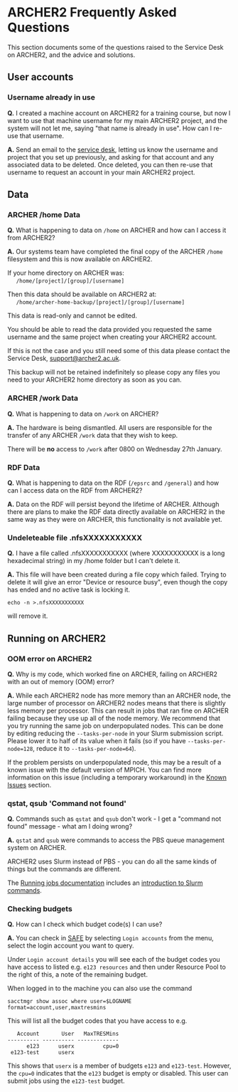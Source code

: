 # ARCHER2 Frequently Asked Questions

This section documents some of the questions raised to the Service Desk on ARCHER2, and the advice and solutions.

## User accounts

### Username already in use
**Q.** I created a machine account on ARCHER2 for a training course, but now I want to use that machine username for my main ARCHER2 project, and the system will not let me, saying "that name is already in use".  How can I re-use that username.

**A.**  Send an email to the [service desk](mailto:support@archer2.ac.uk), letting us know the username and project that you set up previously, and asking for that account and any associated data to be deleted.  Once deleted, you can then re-use that username to request an account in your main ARCHER2 project.

## Data

### ARCHER /home Data

**Q.** What is happening to data on `/home` on ARCHER and how can I access it from ARCHER2?

**A.** Our systems team have completed the final copy of the ARCHER `/home` filesystem and this is now available on ARCHER2.

If your home directory on ARCHER was: <br>&nbsp;&nbsp;&nbsp;&nbsp;
      `/home/[project]/[group]/[username]`

Then this data should be available on ARCHER2 at:<br>&nbsp;&nbsp;&nbsp;&nbsp;
      `/home/archer-home-backup/[project]/[group]/[username]`

This data is read-only and cannot be edited.

You should be able to read the data provided you requested the same username and the same project when creating your ARCHER2 account.

If this is not the case and you still need some of this data please contact the Service Desk, [support@archer2.ac.uk](mailto:support@archer2.ac.uk).

This backup will not be retained indefinitely so please copy any files you need to your ARCHER2 home directory as soon as you can.

### ARCHER /work Data

**Q.** What is happening to data on `/work` on ARCHER?

**A.** The hardware is being dismantled. All users are responsible for the transfer of any ARCHER `/work` data that they wish to keep.

There will be **no** access to `/work` after 0800 on Wednesday 27th January.


### RDF Data
**Q.** What is happening to data on the RDF (`/epsrc` and `/general`) and how can I access data on the RDF from ARCHER2?

**A.** Data on the RDF will persist beyond the lifetime of ARCHER. Although there are plans to make the RDF data directly available on ARCHER2 in the same way as they were on ARCHER, this functionality is not available yet.

### Undeleteable file .nfsXXXXXXXXXXX

**Q.**  I have a file called .nfsXXXXXXXXXXX (where XXXXXXXXXXX is a long hexadecimal string) in my /home folder but I can't delete it.

**A.** This file will have been created during a file copy which failed.  Trying to delete it will give an error "Device or resource busy", even though the copy has ended and no active task is locking it.

`echo -n >.nfsXXXXXXXXXXX`

will remove it.

## Running on ARCHER2

### OOM error on ARCHER2

**Q.** Why is my code, which worked fine on ARCHER, failing on ARCHER2 with an 
out of memory (OOM) error?

**A.** While each ARCHER2 node has more memory than an ARCHER node, the 
large number of processor on ARCHER2 nodes means that there is slightly less 
memory per processor. This can result in jobs that ran fine on ARCHER failing 
because they use up all of the node memory. We recommend that you try running 
the same job on underpopulated nodes. This can be done by editing reducing the 
``--tasks-per-node`` in your Slurm submission script. Please lower it to half 
of its value when it fails (so if you have ``--tasks-per-node=128``, reduce it 
to ``--tasks-per-node=64``).

If the problem persists on underpopulated node, this may be a result of a 
known issue with the default version of MPICH. You can find more information 
on this issue (including a temporary workaround) in the 
[Known Issues](https://docs.archer2.ac.uk/known-issues/) section. 

### qstat, qsub 'Command not found'

**Q.** Commands such as `qstat` and `qsub` don't work - I get a "command not found" message - what am I doing wrong?

**A.** `qstat` and `qsub` were commands to access the PBS queue management system on ARCHER.

ARCHER2 uses Slurm instead of PBS - you can do all the same kinds of things but the commands are different.

The [Running jobs documentation](https://docs.archer2.ac.uk/user-guide/scheduler/) includes an
[introduction to Slurm commands](https://docs.archer2.ac.uk/user-guide/scheduler/#basic-slurm-commands). 


### Checking budgets

**Q.**  How can I check which budget code(s) I can use?

**A.**  You can check in [SAFE](https://safe.epcc.ed.ac.uk) by selecting `Login accounts` from the menu, select the login account you want to query.

Under `Login account details` you will see each of the budget codes you have access to listed e.g.
`e123 resources` and then under Resource Pool to the right of this, a note of the remaining budget. 

When logged in to the machine you can also use the command 

    sacctmgr show assoc where user=$LOGNAME format=account,user,maxtresmins

This will list all the budget codes that you have access to e.g.


       Account       User   MaxTRESMins
    ---------- ---------- -------------
          e123      userx         cpu=0
     e123-test      userx

This shows that `userx` is a member of budgets `e123` and `e123-test`.  However, the `cpu=0` indicates that the `e123` budget is empty or disabled.   This user can submit jobs using the `e123-test` budget.

